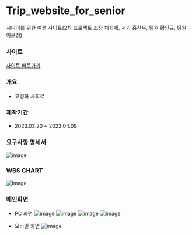 # Trip_website_for_senior
시니어를 위한 여행 사이트(2차 프로젝트 조장 채희재, 서기 홍찬우, 팀원 황인규, 팀원 이윤정)

### 사이트
[사이트 바로가기](https://heejae101.github.io/)

### 개요
 - 고령화 사회로 

### 제작기간
 - 2023.03.20 ~ 2023.04.09

### 요구사항 명세서 
![image](https://github.com/heejae101/heejae101.github.io/assets/81417568/4a883388-662e-4f6b-8bf5-9008c7026730)

### WBS CHART
![image](https://github.com/heejae101/heejae101.github.io/assets/81417568/707f8830-1bab-4a13-b156-d1ba75682f0d)

### 메인화면
 - PC 화면
![image](https://github.com/heejae101/heejae101.github.io/assets/81417568/29168339-fa6c-4e15-8d4d-e4bee76fe63e)
![image](https://github.com/heejae101/heejae101.github.io/assets/81417568/1ddde56c-d963-4a85-8b98-74a706c9eae5)
![image](https://github.com/heejae101/heejae101.github.io/assets/81417568/a93cfd03-a09f-4dac-8b47-00526fff8f99)
![image](https://github.com/heejae101/heejae101.github.io/assets/81417568/3cf0d709-6db7-4011-ad23-613361b703fe)

 - 모바일 화면
![image](https://github.com/heejae101/heejae101.github.io/assets/81417568/640f0332-369a-4fa4-a9cb-f3d501fdff8b)

